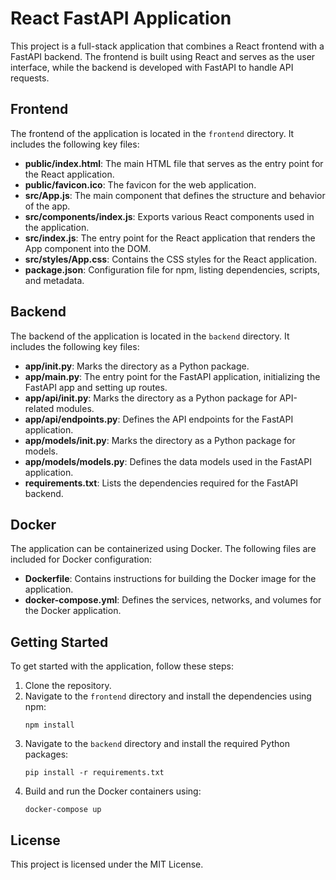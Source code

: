 # React FastAPI Application

This project is a full-stack application that combines a React frontend with a FastAPI backend. The frontend is built using React and serves as the user interface, while the backend is developed with FastAPI to handle API requests.

## Frontend

The frontend of the application is located in the `frontend` directory. It includes the following key files:

- **public/index.html**: The main HTML file that serves as the entry point for the React application.
- **public/favicon.ico**: The favicon for the web application.
- **src/App.js**: The main component that defines the structure and behavior of the app.
- **src/components/index.js**: Exports various React components used in the application.
- **src/index.js**: The entry point for the React application that renders the App component into the DOM.
- **src/styles/App.css**: Contains the CSS styles for the React application.
- **package.json**: Configuration file for npm, listing dependencies, scripts, and metadata.

## Backend

The backend of the application is located in the `backend` directory. It includes the following key files:

- **app/__init__.py**: Marks the directory as a Python package.
- **app/main.py**: The entry point for the FastAPI application, initializing the FastAPI app and setting up routes.
- **app/api/__init__.py**: Marks the directory as a Python package for API-related modules.
- **app/api/endpoints.py**: Defines the API endpoints for the FastAPI application.
- **app/models/__init__.py**: Marks the directory as a Python package for models.
- **app/models/models.py**: Defines the data models used in the FastAPI application.
- **requirements.txt**: Lists the dependencies required for the FastAPI backend.

## Docker

The application can be containerized using Docker. The following files are included for Docker configuration:

- **Dockerfile**: Contains instructions for building the Docker image for the application.
- **docker-compose.yml**: Defines the services, networks, and volumes for the Docker application.

## Getting Started

To get started with the application, follow these steps:

1. Clone the repository.
2. Navigate to the `frontend` directory and install the dependencies using npm:
   ```
   npm install
   ```
3. Navigate to the `backend` directory and install the required Python packages:
   ```
   pip install -r requirements.txt
   ```
4. Build and run the Docker containers using:
   ```
   docker-compose up
   ```

## License

This project is licensed under the MIT License.